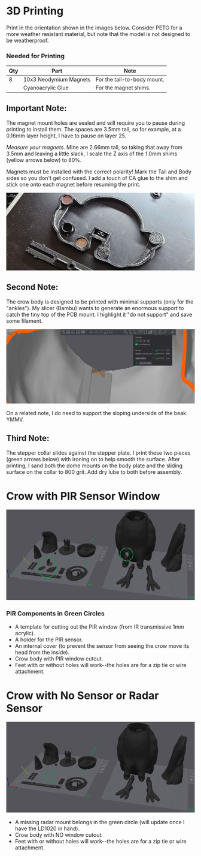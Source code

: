 # 3D Printing #
Print in the orientation shown in the images below. 
Consider PETG for a more weather resistant material, but note that the model is not designed to be weatherproof.

### Needed for Printing ###

| Qty | Part                   | Note                        |
|-----|------------------------|-----------------------------|
| 8   | 10x3 Neodymium Magnets | For the tail-to-body mount. |
|     | Cyanoacrylic Glue      | For the magnet shims.       |

## Important Note: ##
The magnet mount holes are sealed and will require you to pause during printing to install them.
The spaces are 3.5mm tall, so for example, at a 0.16mm layer height, I have to pause on layer 25.

*Measure your magnets.*
Mine are 2.66mm tall, so taking that away from 3.5mm and leaving a little slack, I scale the Z axis of the 1.0mm shims (yellow arrows below) to 80%.

Magnets must be installed with the correct polarity!
Mark the Tail and Body sides so you don't get confused.
I add a touch of CA glue to the shim and stick one onto each magnet before resuming the print.

![Magnets inserted and shims being glued](../images/AniCrow028.jpg)

## Second Note: ##
The crow body is designed to be printed with minimal supports (only for the "ankles").
My slicer (Bambu) wants to generate an enormous support to catch the tiny top of the PCB mount.
I highlight it "do not support" and save some filament.

![No need for printed support here](../images/AniCrow029.png)

On a related note, I do need to support the sloping underside of the beak. YMMV.

## Third Note: ##
The stepper collar slides against the stepper plate.
I print these two pieces (green arrows below) with ironing on to help smooth the surface.
After printing, I sand both the dome mounts on the body plate and the sliding surface on the collar to 800 grit.
Add dry lube to both before assembly.

# Crow with PIR Sensor Window #
![PIR Crow STL Files for 3D printing](../images/AniCrow026.png)

### PIR Components in Green Circles ###
* A template for cutting out the PIR window (from IR transmissive 1mm acrylic).
* A holder for the PIR sensor.
* An internal cover (to prevent the sensor from seeing the crow move its head from the inside).
* Crow body with PIR window cutout. 
* Feet with or without holes will work--the holes are for a zip tie or wire attachment.

# Crow with No Sensor or Radar Sensor #
![Crow STL Files for 3D printing](../images/AniCrow027.png)

* A missing radar mount belongs in the green circle (will update once I have the LD1020 in hand).
* Crow body with NO window cutout.
* Feet with or without holes will work--the holes are for a zip tie or wire attachment.


